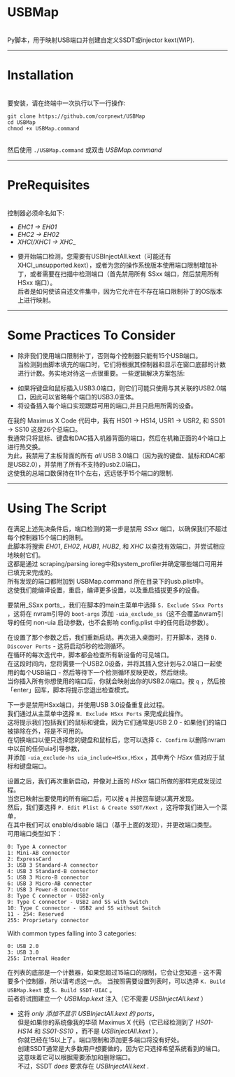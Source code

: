 # USBMap
<br>Py脚本，用于映射USB端口并创建自定义SSDT或injector kext(WIP).

***

# Installation

<br/>要安装，请在终端中一次执行以下一行操作:

    git clone https://github.com/corpnewt/USBMap
    cd USBMap
    chmod +x USBMap.command
    
<br/>然后使用 `./USBMap.command` 或双击 *USBMap.command*

***

# PreRequisites

<br/>控制器必须命名如下:

* _EHC1 -> EH01_
* _EHC2 -> EH02_
* _XHCI/XHC1 -> XHC__

- 要开始端口检测，您需要有USBInjectAll.kext（可能还有XHCI_unsupported.kext），或者为您的操作系统版本使用端口限制增加补丁，或者需要在扫描中检测端口（首先禁用所有  SSxx  端口，然后禁用所有  HSxx  端口）。<br/>后者是如何使该自述文件集中，因为它允许在不存在端口限制补丁的OS版本上进行映射。

***

# Some Practices To Consider

- 除非我们使用端口限制补丁，否则每个控制器只能有15个USB端口。<br/>当检测到由脚本填充的端口时，它们将根据其控制器和显示在窗口底部的计数进行计数。务实地对待这一点很重要。一些逻辑解决方案包括:

* 如果将键盘和鼠标插入USB3.0端口，则它们可能只使用与其关联的USB2.0端口，因此可以省略每个端口的USB3.0变体。<br/>
* 将设备插入每个端口实现跟踪可用的端口,并且只启用所需的设备。

在我的 Maximus X Code 代码中，我有 HS01 -> HS14, USR1 -> USR2, 和 SS01 -> SS10 这是26个总端口。<br/>
我通常只将鼠标、键盘和DAC插入机器背面的端口，然后在机箱正面的4个端口上进行热交换。<br/>
为此，我禁用了主板背面的所有 _all_ USB 3.0端口（因为我的键盘、鼠标和DAC都是USB2.0），并禁用了所有不支持的usb2.0端口。<br/>
这使我的总端口数保持在11个左右，远远低于15个端口的限制.

***

# Using The Script

在满足上述先决条件后，端口检测的第一步是禁用 _SSxx_ 端口，以确保我们不超过每个控制器15个端口的限制。<br/>
此脚本将搜索 _EH01_, _EH02_, _HUB1_, _HUB2_, 和 _XHC_ 以查找有效端口，并尝试相应地映射它们。<br/>
这都是通过 scraping/parsing ioreg中和system_profiler并确定哪些端口可用并已填充来完成的。<br/>
所有发现的端口都附加到 USBMap.command 所在目录下的usb.plist中。<br/>
这使我们能编译设置，重启，编译更多设置，以及重启插拔更多的设备。<br/>

要禁用_SSxx ports_，我们在脚本的main主菜单中选择 `S. Exclude SSxx Ports` ，这将在 nvram引导的 `boot-args` 添加 `-uia_exclude_ss`（这不会覆盖nvram引导的任何 non-uia 启动参数，也不会影响 config.plist 中的任何启动参数）。<br/>

在设置了那个参数之后，我们重新启动。再次进入桌面时，打开脚本，选择 `D. Discover Ports` - 这将启动5秒的检测循环。<br/>
在循环的每次迭代中，脚本都会检查所有新设备的可见端口。<br/>
在这段时间内，您将需要一个USB2.0设备，并将其插入您计划与2.0端口一起使用的每个USB端口 - 然后等待下一个检测循环反映更改，然后继续。<br/>
当你插入所有你想使用的端口后，你就会映射出你的USB2.0端口。按 `q` ，然后按「enter」回车，脚本将提示您退出检查模式。<br/>

下一步是禁用HSxx端口，并使用USB 3.0设备重复此过程。<br/>
我们通过从主菜单中选择 `H. Exclude HSxx Ports` 来完成此操作。<br/>
这将提示我们包括我们的鼠标和键盘，因为它们通常是USB 2.0 - 如果他们的端口被排除在外，将是不可用的。<br/>
在切换端口以便只选择您的键盘和鼠标后，您可以选择 `C. Confirm` 以删除nvram中以前的任何uia引导参数，<br/>并添加 `-uia_exclude-hs uia_include=HSxx,HSxx` ，其中两个 _HSxx_ 值对应于鼠标和键盘端口。



设置之后，我们再次重新启动，并像对上面的 _HSxx_ 端口所做的那样完成发现过程。<br/>
当您已映射出要使用的所有端口后，可以按 `q` 并按回车键以离开发现。<br/>
然后，我们要选择 `P. Edit Plist & Create SSDT/Kext` ，这将带我们进入一个菜单，<br/>在其中我们可以 enable/disable 端口（基于上面的发现），并更改端口类型。<br/>
可用端口类型如下：


```
0: Type A connector
1: Mini-AB connector
2: ExpressCard
3: USB 3 Standard-A connector
4: USB 3 Standard-B connector
5: USB 3 Micro-B connector
6: USB 3 Micro-AB connector
7: USB 3 Power-B connector
8: Type C connector - USB2-only
9: Type C connector - USB2 and SS with Switch
10: Type C connector - USB2 and SS without Switch
11 - 254: Reserved
255: Proprietary connector
```
With common types falling into 3 categories:
```
0: USB 2.0
3: USB 3.0
255: Internal Header
```


在列表的底部是一个计数器，如果您超过15端口的限制，它会让您知道 - 这不需要多个控制器，所以请考虑这一点。
当按照需要设置列表时，可以选择 `K. Build USBMap.kext` 或 `S. Build SSDT-UIAC` 。<br/>
前者将试图建立一个 _USBMap.kext_ 注入（它不需要 _USBInjectAll.kext_ ）<br/>

- 这将 _only 添加不显示 _USBInjectAll.kext_ 的 ports_，<br/> 但是如果你的系统像我的华硕 Maximus X 代码（它已经检测到了 _HS01-HS14_ 和 _SS01-SS10_ ，而不是 _USBInjectAll.kext_ ），<br/>
你就已经在15以上了。端口限制和添加更多端口将没有好处。<br/>
创建SSDT通常是大多数用户想要做的，因为它只选择希望系统看到的端口。<br/>
这意味着它可以根据需要添加和删除端口。<br/>
不过，SSDT _does_ 要求存在 _USBInjectAll.kext_ .<br/>
